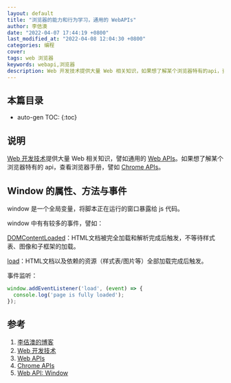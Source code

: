 ```yaml
---
layout: default
title: "浏览器的能力和行为学习，通用的 WebAPIs"
author: 李佶澳
date: "2022-04-07 17:44:19 +0800"
last_modified_at: "2022-04-08 12:04:30 +0800"
categories: 编程
cover:
tags: web 浏览器
keywords: webapi,浏览器
description: Web 开发技术提供大量 Web 相关知识，如果想了解某个浏览器特有的api，查看浏览器手册
---
```


## 本篇目录

* auto-gen TOC:
{:toc}

## 说明

[Web 开发技术][2]提供大量 Web 相关知识，譬如通用的 [Web APIs][2]。如果想了解某个浏览器特有的 api，查看浏览器手册，譬如 [Chrome APIs][4]。

## Window 的属性、方法与事件

window 是一个全局变量，将脚本正在运行的窗口暴露给 js 代码。

window 中有有较多的事件，譬如：

[DOMContentLoaded](https://developer.mozilla.org/zh-CN/docs/Web/API/Window/DOMContentLoaded_event)：HTML文档被完全加载和解析完成后触发，不等待样式表、图像和子框架的加载。

[load](https://developer.mozilla.org/zh-CN/docs/Web/API/Window/load_event)：HTML文档以及依赖的资源（样式表/图片等）全部加载完成后触发。

事件监听：

```js
window.addEventListener('load', (event) => {
  console.log('page is fully loaded');
});
```

## 参考

1. [李佶澳的博客][1]
2. [Web 开发技术][2]
3. [Web APIs][3]
4. [Chrome APIs][4]
5. [Web API: Window][5]


[1]: https://www.lijiaocn.com "李佶澳的博客"
[2]: https://developer.mozilla.org/zh-CN/docs/Web "Web 开发技术"
[3]: https://developer.mozilla.org/zh-CN/docs/Web/API "Web APIs"
[4]: https://developer.chrome.com/docs/extensions/api_other/ "Chrome APIs"
[5]: https://developer.mozilla.org/zh-CN/docs/Web/API/Window "Web API: Window"
